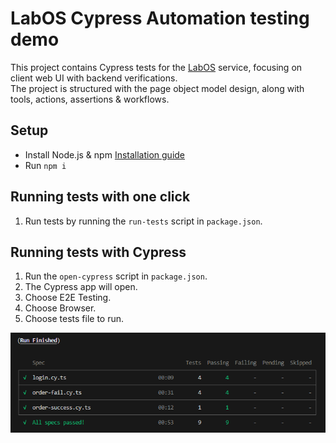 # LabOS Cypress Automation testing demo

This project contains Cypress tests for the [LabOS](https://qa-candidates.labos.cloud "LabOS") service, focusing on client web UI with backend verifications. \
The project is structured with the page object model design, along with tools, actions, assertions & workflows.

## Setup

* Install Node.js & npm [Installation guide](https://docs.npmjs.com/downloading-and-installing-node-js-and-npm "Downloading and installing Node.js and npm")
* Run `npm i`

## Running tests with one click

1. Run tests by running the `run-tests` script in `package.json`.

## Running tests with Cypress

1. Run the `open-cypress` script in `package.json`.
2. The Cypress app will open.
3. Choose E2E Testing.
4. Choose Browser.
5. Choose tests file to run.


![Run results](cypress/assets/Run%20Results.png "Run results")
